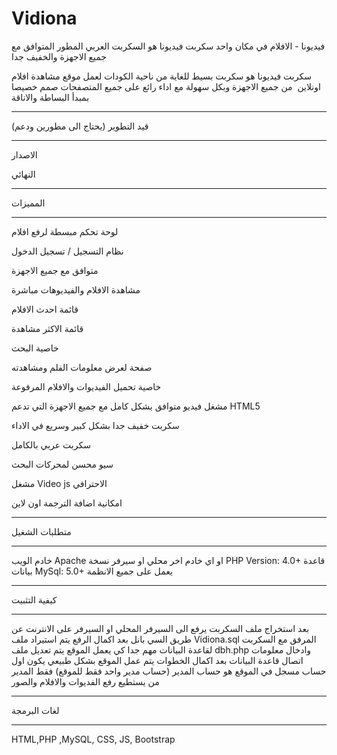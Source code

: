 # Vidiona
فيديونا - الافلام في مكان واحد سكربت فيديونا هو السكربت العربي المطور المتوافق مع جميع الاجهزة والخفيف جدا

سكربت فيديونا هو سكربت بسيط للغاية
من ناحية الكودات لعمل موقع مشاهدة افلام اونلاين  من جميع الاجهزة وبكل سهولة مع اداء رائع
على جميع المتصفحات صمم خصيصا بمبدأ البساطة والاناقة

--------------------------------
قيد التطوير (يحتاج الى مطورين ودعم)

--------------------------------

الاصدار

النهائي

--------------------------------

المميزات

--------------------------------

لوحة تحكم مبسطة لرفع افلام

نظام التسجيل / تسجيل الدخول

متوافق مع جميع الاجهزة

مشاهدة الافلام والفيديوهات مباشرة

قائمة احدث الافلام

قائمة الاكثر مشاهدة

خاصية البحث

صفحة لعرض معلومات الفلم ومشاهدته

خاصية تحميل الفيديوات والافلام المرفوعة

مشغل فيديو متوافق بشكل كامل مع جميع الاجهزة التي تدعم
HTML5

سكربت خفيف جدا بشكل كبير وسريع في الاداء

سكربت عربي بالكامل

سيو محسن لمحركات البحث

مشغل Video js الاحترافي

امكانية اضافة الترجمة اون لاين

--------------------------------

متطلبات الشغيل

--------------------------------

خادم الويب Apache او اي خادم اخر محلي او سيرفر
نسخة PHP Version: 4.0+
قاعدة بيانات MySql: 5.0+
يعمل على جميع الانظمة

--------------------------------

كيفية التثبيت 

--------------------------------

بعد استخراج ملف السكربت يرفع الى السيرفر المحلي او السيرفر على الانترنت عن طريق السي بانل
بعد اكمال الرفع يتم استيراد ملف Vidiona.sql المرفق مع السكربت لقاعدة البيانات مهم جدا كي يعمل الموقع
يتم تعديل ملف dbh.php وادخال معلومات اتصال قاعدة البيانات
بعد اكمال الخطوات يتم عمل الموقع بشكل طبيعي
يكون اول حساب مسجل في الموقع هو حساب المدير (حساب مدير واحد فقط للموقع)
فقط المدير من يستطيع رفع الفديوات والافلام والصور


--------------------------------

لغات البرمجة

--------------------------------

HTML,PHP ,MySQL, CSS, JS, Bootstrap

